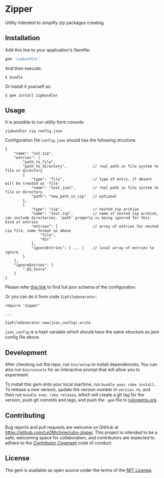 # Zipper

Utility intended to simplify zip packages creating.

## Installation

Add this line to your application's Gemfile:

```ruby
gem 'zipbundler'
```

And then execute:

    $ bundle

Or install it yourself as:

    $ gem install zipbundler

## Usage

It is possible to run utility form console:

    zipbundler zip config.json

Configuration file `config.json` should has the following structure:

    {
        "name": "out.zip",
        "entries": [
            "path_to_file",
            "path_to_directory",            // real path in file system to file or directory
            {
                "type": "file",             // type of entry, if absent will be treated as 'file'
                "name": "test.json",        // real path in file system to file or directory
                "path": "new_path_in_zip"   // optional
            },
            {
                "type": "zip",              // nested zip archive
                "name": "test.zip",         // name of nested zip archive, can include directories. 'path' property is being ignored for this kind of entries
                "entries": [                // array of entries for nested zip file, same format as above
                    "file",
                    "dir"
                ],
                "ignoreEntries": [ ... ]    // local array of entries to ignore
            }
        ],
        "ignoreEntries": [
            ".DS_Store"
        ]
    }

Please refer [this link](https://github.com/Le0Michine/ruby-zipper/config_schema.json) to find full json schema of the configuration.

Or you can do it from code `ZipFileGenerator`:

    require 'zipper'

    ...

    ZipFileGenerator.new(json_config).write

`json_config` is a hash variable which should have the same structure as json config file above.

## Development

After checking out the repo, run `bin/setup` to install dependencies. You can also run `bin/console` for an interactive prompt that will allow you to experiment.

To install this gem onto your local machine, run `bundle exec rake install`. To release a new version, update the version number in `version.rb`, and then run `bundle exec rake release`, which will create a git tag for the version, push git commits and tags, and push the `.gem` file to [rubygems.org](https://rubygems.org).

## Contributing

Bug reports and pull requests are welcome on GitHub at https://github.com/Le0Michine/ruby-zipper. This project is intended to be a safe, welcoming space for collaboration, and contributors are expected to adhere to the [Contributor Covenant](http://contributor-covenant.org) code of conduct.


## License

The gem is available as open source under the terms of the [MIT License](http://opensource.org/licenses/MIT).

